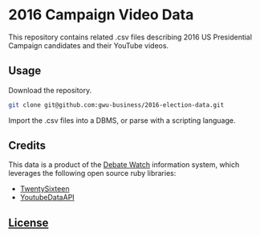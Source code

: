 # 2016 Campaign Video Data

This repository contains related .csv files describing 2016 US Presidential Campaign candidates and their YouTube videos.

## Usage

Download the repository.

```` sh
git clone git@github.com:gwu-business/2016-election-data.git
````

Import the .csv files into a DBMS, or parse with a scripting language.

## Credits

This data is a product of the [Debate Watch](https://github.com//debate-watch/debate-watch/) information system, which leverages the following open source ruby libraries:
 + [TwentySixteen](https://github.com//debate-watch/twenty_sixteen/)
 + [YoutubeDataAPI](https://github.com//debate-watch/youtube-data-api-ruby/)

## [License](/LICENSE.md)
